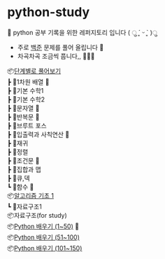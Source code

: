 # python-study

🥧 python 공부 기록을 위한 레퍼지토리 입니다 ( ु ´͈ ᵕ `͈ )ु

- 주로 [백준](https://www.acmicpc.net/) 문제를 풀어 올립니다 👀
- 차곡차곡 조금씩 풉니다,, 🤭🐻‍❄️

📦[단계별로 풀어보기](https://www.acmicpc.net/step)  
┣ 📂1차원 배열 💯  
┣ 📂기본 수학1  
┣ 📂기본 수학2  
┣ 📂문자열 💯  
┣ 📂반복문 💯  
┣ 📂브루트 포스  
┣ 📂입출력과 사칙연산 💯  
┣ 📂재귀  
┣ 📂정렬  
┣ 📂조건문 💯  
┣ 📂집합과 맵  
┣ 📂큐,덱  
┗ 📂함수 💯  
📦[알고리즘 기초 1](https://code.plus/course/41)  
 ┗ 📂자료구조1  
📦자료구조(for study)  
📦[Python 배우기 (1~50)](https://www.acmicpc.net/workbook/view/459) 💯  
📦[Python 배우기 (51~100)](https://www.acmicpc.net/workbook/view/460)  
📦[Python 배우기 (101~150)](https://www.acmicpc.net/workbook/view/461)
